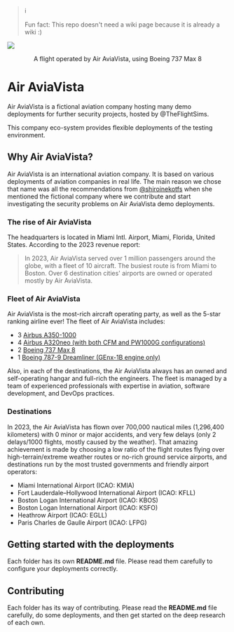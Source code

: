 > ℹ️
>
> Fun fact: This repo doesn't need a wiki page because it is already a wiki :)

<p>
  <img align=center src="https://github.com/tfslabs/air-aviavista/assets/115929530/7e5c20f3-ef5b-4f1c-bfd9-eeadf146a064" />
  <br>
  <p align="center" dir="auto">A flight operated by Air AviaVista, using Boeing 737 Max 8</p>
</p>

# Air AviaVista

Air AviaVista is a fictional aviation company hosting many demo deployments for further security projects, hosted by @TheFlightSims.

This company eco-system provides flexible deployments of the testing environment.

## Why Air AviaVista?

Air AviaVista is an international aviation company. It is based on various deployments of aviation companies in real life. The main reason we chose that name was all the recommendations from [@shiroinekotfs](https://github.com/shiroinekotfs) when she mentioned the fictional company where we contribute and start investigating the security problems on Air AviaVista demo deployments.

### The rise of Air AviaVista

The headquarters is located in Miami Intl. Airport, Miami, Florida, United States. According to the 2023 revenue report:

> In 2023, Air AviaVista served over 1 million passengers around the globe, with a fleet of 10 aircraft. The busiest route is from Miami to Boston. Over 6 destination cities' airports are owned or operated mostly by Air AviaVista.

### Fleet of Air AviaVista

Air AviaVista is the most-rich aircraft operating party, as well as the 5-star ranking airline ever! The fleet of Air AviaVista includes:

* 3 [Airbus A350-1000](https://en.wikipedia.org/wiki/Airbus_A350)
* 4 [Airbus A320neo (with both CFM and PW1000G configurations)](https://en.wikipedia.org/wiki/Airbus_A320neo_family)
* 2 [Boeing 737 Max 8](https://en.wikipedia.org/wiki/Boeing_737_MAX)
* 1 [Boeing 787-9 Dreamliner (GEnx-1B engine only)](https://en.wikipedia.org/wiki/Boeing_787_Dreamliner)

Also, in each of the destinations, the Air AviaVista always has an owned and self-operating hangar and full-rich the engineers. The fleet is managed by a team of experienced professionals with expertise in aviation, software development, and DevOps practices.

### Destinations

In 2023, the Air AviaVista has flown over 700,000 nautical miles (1,296,400 kilometers) with 0 minor or major accidents, and very few delays (only 2 delays/1000 flights, mostly caused by the weather). That amazing achievement is made by choosing a low ratio of the flight routes flying over high-terrain/extreme weather routes or no-rich ground service airports, and destinations run by the most trusted governments and friendly airport operators:

* Miami International Airport (ICAO: KMIA)
* Fort Lauderdale–Hollywood International Airport (ICAO: KFLL)
* Boston Logan International Airport (ICAO: KBOS)
* Boston Logan International Airport (ICAO: KSFO)
* Heathrow Airport (ICAO: EGLL)
* Paris Charles de Gaulle Airport (ICAO: LFPG)

## Getting started with the deployments

Each folder has its own **README.md** file. Please read them carefully to configure your deployments correctly.

## Contributing

Each folder has its way of contributing. Please read the **README.md** file carefully, do some deployments, and then get started on the deep research of each own.

